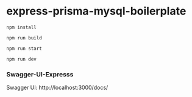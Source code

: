 # express-prisma-mysql-boilerplate

```
npm install
```

```
npm run build
```

```
npm run start
```

```
npm run dev
```

### Swagger-UI-Expresss

Swagger UI: http://localhost:3000/docs/